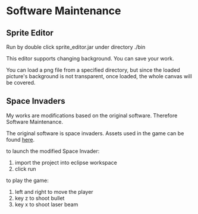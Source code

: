 # Software Maintenance
## Sprite Editor
Run by double click sprite_editor.jar under directory ./bin

This editor supports changing background. You can save your work.

You can load a png file from a specified directory, but since the loaded picture's background is not transparent, once loaded, the whole canvas will be covered.

## Space Invaders
My works are modifications based on the original software. Therefore Software Maintenance.

The original software is space invaders. Assets used in the game can be found [here](http://gooperblooper22.deviantart.com/art/Space-Invaders-Sprite-Sheet-135338373).

to launch the modified Space Invader:
1. import the project into eclipse workspace 
2. click run

to play the game:
1. left and right to move the player
2. key z to shoot bullet
3. key x to shoot laser beam
